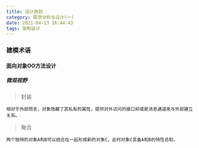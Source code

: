 ```yaml
---
title: 设计原则
category: 需求分析与设计(一)
date: 2021-04-13 16:44:43
tags: 架构设计
---
```


<!-- more -->

### 建模术语
#### 面向对象OO方法设计
##### 微观视野
> 封装

```text
相对于外部而言，对象隐藏了其私有的属性，提供对外访问的接口抑或是消息通道来与外部建立关系。
```

> 聚合

```text
两个独特的对象A和B可以结合在一起形成新的对象C，此时对象C具备A和B的特性总和。
```

